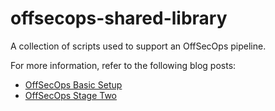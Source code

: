 # offsecops-shared-library
A collection of scripts used to support an OffSecOps pipeline.

For more information, refer to the following blog posts:
- [OffSecOps Basic Setup](https://blog.xenoscr.net/OffSecOps-Basic-Setup/)
- [OffSecOps Stage Two](https://blog.xenoscr.net/OffSecOps-Stage-Two/)

